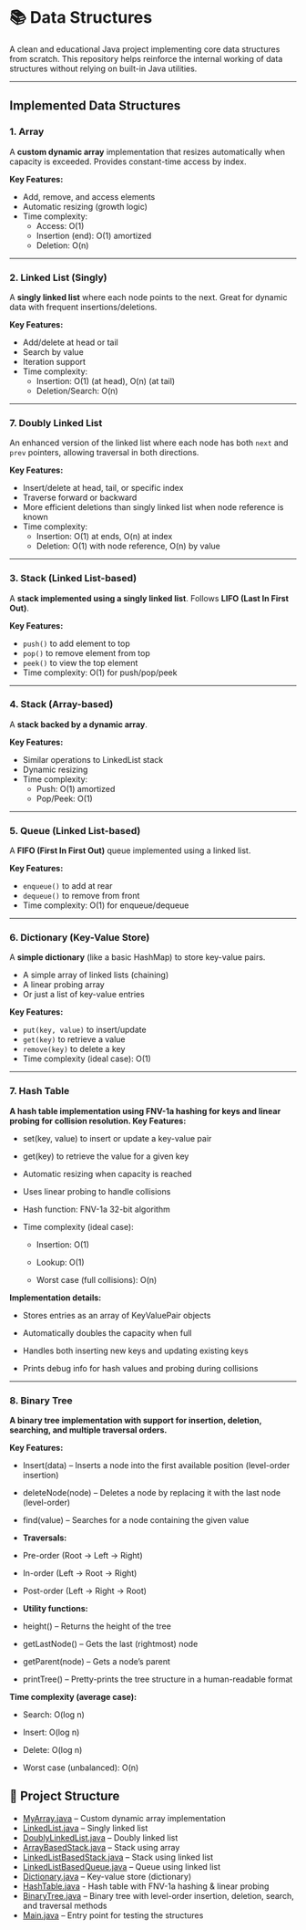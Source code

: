 # 📚 Data Structures

A clean and educational Java project implementing core data structures from scratch. This repository helps reinforce the internal working of data structures without relying on built-in Java utilities.

---

## Implemented Data Structures

### 1. Array

A **custom dynamic array** implementation that resizes automatically when capacity is exceeded. Provides constant-time access by index.

**Key Features:**
- Add, remove, and access elements
- Automatic resizing (growth logic)
- Time complexity:
    - Access: O(1)
    - Insertion (end): O(1) amortized
    - Deletion: O(n)

---

### 2. Linked List (Singly)

A **singly linked list** where each node points to the next. Great for dynamic data with frequent insertions/deletions.

**Key Features:**
- Add/delete at head or tail
- Search by value
- Iteration support
- Time complexity:
    - Insertion: O(1) (at head), O(n) (at tail)
    - Deletion/Search: O(n)

---

### 7. Doubly Linked List

An enhanced version of the linked list where each node has both `next` and `prev` pointers, allowing traversal in both directions.

**Key Features:**
- Insert/delete at head, tail, or specific index
- Traverse forward or backward
- More efficient deletions than singly linked list when node reference is known
- Time complexity:
    - Insertion: O(1) at ends, O(n) at index
    - Deletion: O(1) with node reference, O(n) by value

---

### 3. Stack (Linked List-based)

A **stack implemented using a singly linked list**. Follows **LIFO (Last In First Out)**.

**Key Features:**
- `push()` to add element to top
- `pop()` to remove element from top
- `peek()` to view the top element
- Time complexity: O(1) for push/pop/peek

---

### 4. Stack (Array-based)

A **stack backed by a dynamic array**.

**Key Features:**
- Similar operations to LinkedList stack
- Dynamic resizing
- Time complexity:
    - Push: O(1) amortized
    - Pop/Peek: O(1)

---

### 5. Queue (Linked List-based)

A **FIFO (First In First Out)** queue implemented using a linked list.

**Key Features:**
- `enqueue()` to add at rear
- `dequeue()` to remove from front
- Time complexity: O(1) for enqueue/dequeue

---

### 6. Dictionary (Key-Value Store)

A **simple dictionary** (like a basic HashMap) to store key-value pairs.

- A simple array of linked lists (chaining)
- A linear probing array
- Or just a list of key-value entries

**Key Features:**
- `put(key, value)` to insert/update
- `get(key)` to retrieve a value
- `remove(key)` to delete a key
- Time complexity (ideal case): O(1)

---

### 7. Hash Table
**A hash table implementation using FNV-1a hashing for keys and linear probing for collision resolution.
Key Features:**

- set(key, value) to insert or update a key-value pair

- get(key) to retrieve the value for a given key

- Automatic resizing when capacity is reached

- Uses linear probing to handle collisions

- Hash function: FNV-1a 32-bit algorithm

- Time complexity (ideal case):

  - Insertion: O(1)

  - Lookup: O(1)

  - Worst case (full collisions): O(n)

**Implementation details:**

- Stores entries as an array of KeyValuePair objects

- Automatically doubles the capacity when full

- Handles both inserting new keys and updating existing keys

- Prints debug info for hash values and probing during collisions

---

### 8. Binary Tree
**A binary tree implementation with support for insertion, deletion, searching, and multiple traversal orders.**

**Key Features:**


- Insert(data) – Inserts a node into the first available position (level-order insertion)

- deleteNode(node) – Deletes a node by replacing it with the last node (level-order)

- find(value) – Searches for a node containing the given value


- **Traversals:**

- Pre-order (Root → Left → Right)

- In-order (Left → Root → Right)

- Post-order (Left → Right → Root)


- **Utility functions:**

- height() – Returns the height of the tree

- getLastNode() – Gets the last (rightmost) node

- getParent(node) – Gets a node’s parent

- printTree() – Pretty-prints the tree structure in a human-readable format

**Time complexity (average case):**

- Search: O(log n)

- Insert: O(log n)

- Delete: O(log n)

- Worst case (unbalanced): O(n)



## 📁 Project Structure

- [MyArray.java](src/Array.java) – Custom dynamic array implementation
- [LinkedList.java](src/LinkedList.java) – Singly linked list
- [DoublyLinkedList.java](src/DoublyLinkedList.java) – Doubly linked list
- [ArrayBasedStack.java](src/ArrayBased_Stack.java) – Stack using array
- [LinkedListBasedStack.java](src/Stack.java) – Stack using linked list
- [LinkedListBasedQueue.java](src/Queue.java) – Queue using linked list
- [Dictionary.java](src/Dictionary.java) – Key-value store (dictionary)
- [HashTable.java](src/HashTable.java) - Hash table with FNV-1a hashing & linear probing
- [BinaryTree.java](src/BinaryTree.java) – Binary tree with level-order insertion, deletion, search, and traversal methods
- [Main.java](src/Main.java) – Entry point for testing the structures


